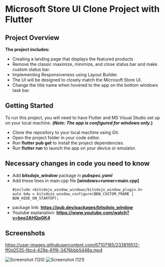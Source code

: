 # Microsoft Store UI Clone Project with Flutter

## Project Overview

**The project includes:**

- Creating a landing page that displays the featured products
- Remove the classic maximize, minimize, and close status bar and make custom status bar.
- Implementing Responsiveness using Layout Builder.
- The UI will be designed to closely match the Microsoft Store UI.
- Change the title name when hovered to the app on the bottom windows task bar.

## Getting Started

To run this project, you will need to have Flutter and MS Visual Studio set up on your local machine.
**(_Note: The app is configured for windows only._)**

- Clone the repository to your local machine using Git.
- Open the project folder in your code editor.
- Run **flutter pub get** to install the project dependencies.
- Run **flutter run** to launch the app on your device or emulator.

## Necessary changes in code you need to know

- Add **_bitsdojo_window_** package in **_pubspec.yaml_**
- Add these lines in main.cpp file **[windows>runner>main.cpp]**
  ```
  #include <bitsdojo_window_windows/bitsdojo_window_plugin.h>
  auto bdw = bitsdojo_window_configure(BDW_CUSTOM_FRAME | BDW_HIDE_ON_STARTUP);
  ```
- package link: **https://pub.dev/packages/bitsdojo_window**
- Youtube explanation: **https://www.youtube.com/watch?v=bee2AHQpGK4**

## Screenshots

https://user-images.githubusercontent.com/67107185/233819512-ff0d2535-fbcd-429e-81f6-3476bbb5448a.mp4

![Screenshot (120)](https://user-images.githubusercontent.com/67107185/233819523-3eed4996-40fb-4e04-ac44-af9846bca2c6.png)
![Screenshot (121)](https://user-images.githubusercontent.com/67107185/233819524-6ee6846c-c964-4fa7-bf4d-36d18933ba06.png)

